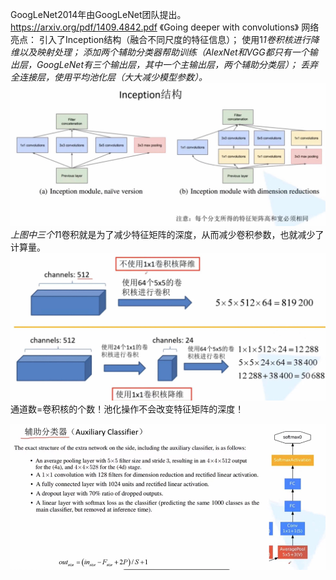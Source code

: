 GoogLeNet2014年由GoogLeNet团队提出。https://arxiv.org/pdf/1409.4842.pdf 《Going deeper with convolutions》
网络亮点：
引入了Inception结构（融合不同尺度的特征信息）；
使用1*1卷积核进行降维以及映射处理；
添加两个辅助分类器帮助训练（AlexNet和VGG都只有一个输出层，GoogLeNet有三个输出层，其中一个主输出层，两个辅助分类层）；
丢弃全连接层，使用平均池化层（大大减少模型参数）。
![img.png](materials/googlenet.png)
上图中三个1*1卷积就是为了减少特征矩阵的深度，从而减少卷积参数，也就减少了计算量。
![img.png](materials/1_1_conv.png)
通道数=卷积核的个数！池化操作不会改变特征矩阵的深度！

![img.png](materials/auxiliary.png)

